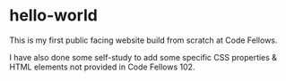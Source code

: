 # hello-world

This is my first public facing website build from scratch at Code Fellows.

I have also done some self-study to add some specific CSS properties & HTML elements not provided in Code Fellows 102.

